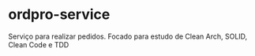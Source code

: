 # ordpro-service
Serviço para realizar pedidos. Focado para estudo de Clean Arch, SOLID, Clean Code e TDD
